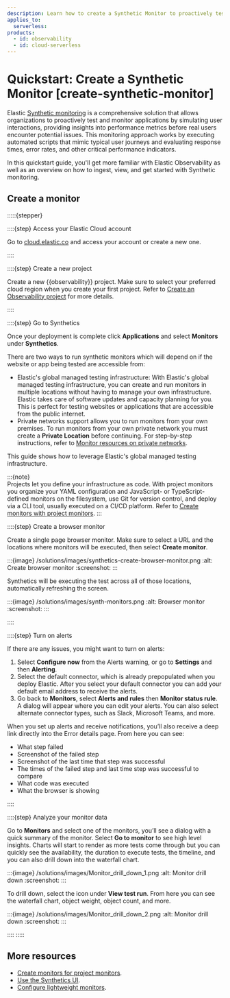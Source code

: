 ```yaml
---
description: Learn how to create a Synthetic Monitor to proactively test and monitor your applications by simulating user interactions.
applies_to:
  serverless:
products:
  - id: observability
  - id: cloud-serverless
---
```


# Quickstart: Create a Synthetic Monitor [create-synthetic-monitor]

Elastic [Synthetic monitoring](/solutions/observability/synthetics/index.md) is a comprehensive solution that allows organizations to proactively test and monitor applications by simulating user interactions, providing insights into performance metrics before real users encounter potential issues. This monitoring approach works by executing automated scripts that mimic typical user journeys and evaluating response times, error rates, and other critical performance indicators.

In this quickstart guide, you'll get more familiar with Elastic Observability as well as an overview on how to ingest, view, and get started with Synthetic monitoring.

## Create a monitor

:::::{stepper}

::::{step} Access your Elastic Cloud account

Go to [cloud.elastic.co](https://cloud.elastic.co/) and access your account or create a new one.

::::

::::{step} Create a new project

Create a new {{observability}} project. Make sure to select your preferred cloud region when you create your first project. Refer to [Create an Observability project](/solutions/observability/get-started.md) for more details. 

::::

::::{step} Go to Synthetics

Once your deployment is complete click **Applications** and select **Monitors** under **Synthetics**.

There are two ways to run synthetic monitors which will depend on if the website or app being tested are accessible from:

* Elastic's global managed testing infrastructure: With Elastic's global managed testing infrastructure, you can create and run monitors in multiple locations without having to manage your own infrastructure. Elastic takes care of software updates and capacity planning for you. This is perfect for testing websites or applications that are accessible from the public internet.  
* Private networks support allows you to run monitors from your own premises. To run monitors from your own private network you must create a **Private Location** before continuing. For step-by-step instructions, refer to [Monitor resources on private networks](/solutions/observability/synthetics/monitor-resources-on-private-networks.md).

This guide shows how to leverage Elastic's global managed testing infrastructure.

:::{note}  
Projects let you define your infrastructure as code. With project monitors you organize your YAML configuration and JavaScript- or TypeScript-defined monitors on the filesystem, use Git for version control, and deploy via a CLI tool, usually executed on a CI/CD platform. Refer to [Create monitors with project monitors](/solutions/observability/synthetics/create-monitors-with-projects.md).
:::

::::{step} Create a browser monitor

Create a single page browser monitor. Make sure to select a URL and the locations where monitors will be executed, then select **Create monitor**.

:::{image} /solutions/images/synthetics-create-browser-monitor.png
:alt: Create browser monitor
:screenshot:
:::

Synthetics will be executing the test across all of those locations, automatically refreshing the screen.

:::{image} /solutions/images/synth-monitors.png
:alt: Browser monitor
:screenshot:
:::

::::

::::{step} Turn on alerts

If there are any issues, you might want to turn on alerts:

1. Select **Configure now** from the Alerts warning, or go to **Settings** and then **Alerting**. 
2. Select the default connector, which is already prepopulated when you deploy Elastic. After you select your default connector you can add your default email address to receive the alerts.
3. Go back to **Monitors**, select **Alerts and rules** then **Monitor status rule**. A dialog will appear where you can edit your alerts. You can also select alternate connector types, such as Slack, Microsoft Teams, and more. 

When you set up alerts and receive notifications, you’ll also receive a deep link directly into the Error details page. From here you can see:

* What step failed  
* Screenshot of the failed step  
* Screenshot of the last time that step was successful  
* The times of the failed step and last time step was successful to compare  
* What code was executed  
* What the browser is showing

::::

::::{step} Analyze your monitor data

Go to **Monitors** and select one of the monitors, you’ll see a dialog with a quick summary of the monitor. Select **Go to monitor** to see high level insights. Charts will start to render as more tests come through but you can quickly see the availability, the duration to execute tests, the timeline, and you can also drill down into the waterfall chart. 

:::{image} /solutions/images/Monitor_drill_down_1.png
:alt: Monitor drill down
:screenshot:
:::

To drill down, select the icon under **View test run**. From here you can see the waterfall chart, object weight, object count, and more.

:::{image} /solutions/images/Monitor_drill_down_2.png
:alt: Monitor drill down
:screenshot:
:::

::::
:::::

## More resources
 
* [Create monitors for project monitors](/solutions/observability/synthetics/create-monitors-with-projects.md).
* [Use the Synthetics UI](/solutions/observability/synthetics/create-monitors-ui.md).
* [Configure lightweight monitors](/solutions/observability/synthetics/configure-lightweight-monitors.md).
